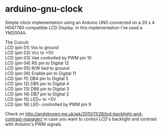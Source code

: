 arduino-gnu-clock
=================

Simple clock implementation using an Arduino UNO connected on a 20 x 4 HD47780 compatible LCD Display. In this implementation i've used a YM2004A.

The Cuicuit:<br>
  LCD (pin 01) Vss to ground<br>
  LCD (pin 02) Vcc to +5V<br>
  LCD (pin 03) Vee controlled by PWM pin 10<br>
  LCD (pin 04) RS pin to Digital 12<br>
  LCD (pin 05) R/W tied to ground<br>
  LCD (pin 06) Enable pin to Digital 11<br>
  LCD (pin 11) DB4 pin to Digital 5<br>
  LCD (pin 12) DB5 pin to Digital 4<br>
  LCD (pin 13) DB6 pin to Digital 3<br>
  LCD (pin 14) DB7 pin to Digital 2<br>
  LCD (pin 15) LED+ to +5V<br>
  LCD (pin 16) LED- controlled by PWM pin 9<br>

Check on http://andybrown.me.uk/wk/2010/11/28/lcd-backlight-and-contrast-manager/ in case you want to control LCD's backlight and contrast with Arduino's PWM signals.
